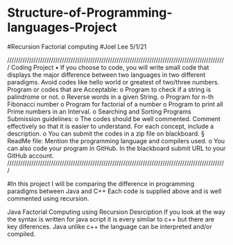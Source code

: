 # Structure-of-Programming-languages-Project
#Recursion Factorial computing
#Joel Lee 5/1/21

////////////////////////////////////////////////////////////////////////////////////////////////////
Coding Project
• If you choose to code, you will write small code that displays the major difference between two
languages in two different paradigms.
Avoid codes like hello world or greatest of two/three numbers.
Program or codes that are Acceptable:
o Program to check if a string is palindrome or not.
o Reverse words in a given String.
o Program for n-th Fibonacci number
o Program for factorial of a number
o Program to print all Prime numbers in an Interval.
o Searching and Sorting Programs
Submission guidelines:
o The codes should be well commented. Comment effectively so that it is easier to
understand. For each concept, include a description.
o You can submit the codes in a zip file on blackboard.
§ ReadMe file: Mention the programming language and compilers used.
o You can also code your program in GitHub. In the blackboard submit URL to your GitHub account.
////////////////////////////////////////////////////////////////////////////////////////////////////

#In this project I will be comparing the difference in programming paradigms between Java and C++
Each code is supplied above and is well commented using recursion.

  Java Factorial Computing using Recursion Desrciption
If you look at the way the syntax is written for java script it is every similar to c++ but there are key diferences.
Java unlike c++ the language can be interpreted and/or compiled.



















